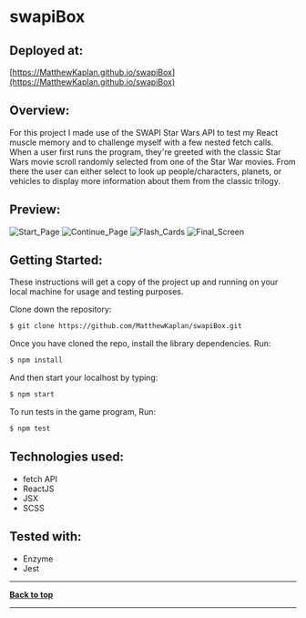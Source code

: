 # swapiBox

## Deployed at:

[https://MatthewKaplan.github.io/swapiBox](https://MatthewKaplan.github.io/swapiBox)

## Overview:

For this project I made use of the SWAPI Star Wars API to test my React muscle memory and to challenge myself with a few nested fetch calls. When a user first runs the program, they're greeted with the classic Star Wars movie scroll randomly selected from one of the Star War movies. From there the user can either select to look up people/characters, planets, or vehicles to display more information about them from the classic trilogy.

## Preview:
![Start_Page](https://i.imgur.com/HrbDyGZ.png)
![Continue_Page](https://i.imgur.com/AV10KPT.png)
![Flash_Cards](https://i.imgur.com/r9VqaAc.png)
![Final_Screen](https://i.imgur.com/zb5iF8C.png)

## Getting Started:

These instructions will get a copy of the project up and running on your local machine for usage and testing purposes.

Clone down the repository:

```bash
$ git clone https://github.com/MatthewKaplan/swapiBox.git
```

Once you have cloned the repo, install the library dependencies. Run:

```bash
$ npm install
```

And then start your localhost by typing:

```bash
$ npm start
```

To run tests in the game program, Run:
```bash
$ npm test
```

## Technologies used:

- fetch API
- ReactJS 
- JSX 
- SCSS

## Tested with:

- Enzyme
- Jest

---

**[Back to top](https://github.com/MatthewKaplan/swapiBox#swapibox)**

---